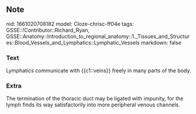 ## Note
nid: 1661020708182
model: Cloze-chrisc-ff04e
tags: GSSE::!Contributor::Richard_Ryan, GSSE::Anatomy::Introduction_to_regional_anatomy::1._Tissues_and_Structures::Blood_Vessels_and_Lymphatics::Lymphatic_Vessels
markdown: false

### Text
<div class='toggle'>
  Lymphatics communicate with {{c1::veins}} freely in many parts of
  the body.
</div>

### Extra
<p id="5c1fafa3-19cd-4678-bd8f-a74b30211fbe" class="">The
termination of the thoracic duct may be ligated with impunity, for
the lymph finds its way satisfactorily into more peripheral venous
channels.
